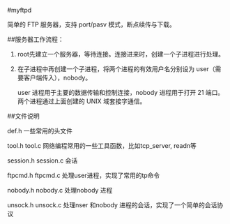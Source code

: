 #myftpd

简单的 FTP 服务器，支持 port/pasv 模式，断点续传与下载。

##服务器工作流程：

1. root先建立一个服务器，等待连接。连接进来时，创建一个子进程进行处理。

2. 在子进程中再创建一个子进程，将两个进程的有效用户名分别设为 user（需要客户端传入），nobody。 

   user 进程用于主要的数据传输和控制连接，nobody 进程用于打开 21 端口。两个进程通过上面创建的 UNIX 域套接字通信。

##文件说明

def.h                         一些常用的头文件

tool.h      tool.c 				网络编程常用的一些工具函数，比如tcp_server, readn等

session.h   session.c 			会话

ftpcmd.h    ftpcmd.c          处理user进程，实现了常用的tp命令

nobody.h    nobody.c          处理nobody 进程

unsock.h    unsock.c			   处理nser 和nobody 进程的会话，实现了一个简单的会话协议

